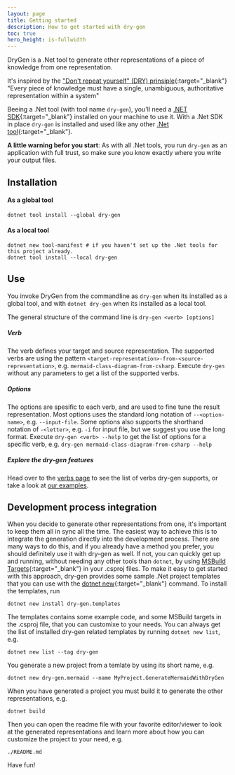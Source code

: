 ```yaml
---
layout: page
title: Getting started
description: How to get started with dry-gen
toc: true
hero_height: is-fullwidth
---
```


DryGen is a .Net tool to generate other representations of a piece of knowledge from one representation.

It's inspired by the ["Don't repeat yourself" (DRY) prinsiple](https://en.wikipedia.org/wiki/Don%27t_repeat_yourself){:target="\_blank"} "Every piece of knowledge must have a single, unambiguous, authoritative representation within a system"

Beeing a .Net tool (with tool name `dry-gen`), you'll need a [.NET SDK](https://dotnet.microsoft.com/en-us/download){:target="\_blank"} installed on your machine to use it. With a .Net SDK in place `dry-gen` is installed and used like any other [.Net tool](https://aka.ms/global-tools){:target="\_blank"}.

**A little warning befor you start**: As with all .Net tools, you run `dry-gen` as an application with full trust, so make sure you know exactly where you write your output files.

## Installation

#### As a global tool

```
dotnet tool install --global dry-gen
```

#### As a local tool

```
dotnet new tool-manifest # if you haven't set up the .Net tools for this project already.
dotnet tool install --local dry-gen
```

## Use

You invoke DryGen from the commandline as `dry-gen` when its installed as a global tool, and with `dotnet dry-gen` when its installed as a local tool.

The general structure of the command line is `dry-gen <verb> [options]`

##### Verb

The verb defines your target and source representation. The supported verbs are using the pattern `<target-representation>-from-<source-representation>`, e.g. `mermaid-class-diagram-from-csharp`. Execute `dry-gen` without any parameters to get a list of the supported verbs.

##### Options

The options are spesific to each verb, and are used to fine tune the result representation. Most options uses the standard long notation of `--<option-name>`, e.g. `--input-file`. Some options also supports the shorthand notation of `-<letter>`, e.g. `-i` for input file, but we suggest you use the long format. Execute `dry-gen <verb> --help` to get the list of options for a specific verb, e.g. `dry-gen mermaid-class-diagram-from-csharp --help`

##### Explore the dry-gen features

Head over to the [verbs page](/verbs) to see the list of verbs dry-gen supports, or take a look at [our examples](/examples).

## Development process integration

When you decide to generate other representations from one, it's important to keep them all in sync all the time. The easiest way to achieve this is to integrate the generation directly into the development process. There are many ways to do this, and if you already have a method you prefer, you should definitely use it with dry-gen as well. If not, you can quickly get up and running, without needing any other tools than `dotnet`, by using [MSBuild Targets](https://learn.microsoft.com/en-us/visualstudio/msbuild/msbuild-targets){:target="\_blank"} in your .csproj files. To make it easy to get started with this approach, dry-gen provides some sample .Net project templates that you can use with the [dotnet new](https://learn.microsoft.com/en-us/dotnet/core/tools/dotnet-new){:target="\_blank"} command. To install the templates, run

```
dotnet new install dry-gen.templates
```

The templates contains some example code, and some MSBuild targets in the .csproj file, that you can customixe to your needs. You can always get the list of installed dry-gen related templates by running `dotnet new list`, e.g.

```
dotnet new list --tag dry-gen
```

You generate a new project from a temlate by using its short name, e.g.

```
dotnet new dry-gen.mermaid --name MyProject.GenerateMermaidWithDryGen
```

When you have generated a project you must build it to generate the other representations, e.g.

```
dotnet build
```

Then you can open the readme file with your favorite editor/viewer to look at the generated representations and learn more about how you can customize the project to your need, e.g.

```
./README.md
```

Have fun!
